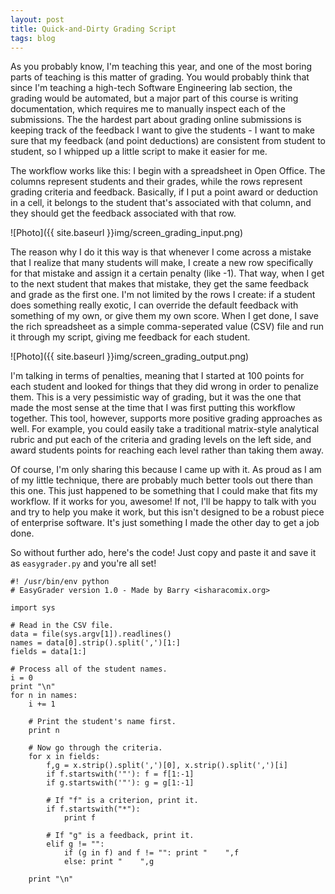```yaml
---
layout: post
title: Quick-and-Dirty Grading Script
tags: blog
---
```


As you probably know, I'm teaching this year, and one of the most boring parts of teaching is this matter of grading. You would probably think that since I'm teaching a high-tech Software Engineering lab section, the grading would be automated, but a major part of this course is writing documentation, which requires me to manually inspect each of the submissions. The the hardest part about grading online submissions is keeping track of the feedback I want to give the students - I want to make sure that my feedback (and point deductions) are consistent from student to student, so I whipped up a little script to make it easier for me.

The workflow works like this: I begin with a spreadsheet in Open Office. The columns represent students and their grades, while the rows represent grading criteria and feedback. Basically, if I put a point award or deduction in a cell, it belongs to the student that's associated with that column, and they should get the feedback associated with that row.

![Photo]({{ site.baseurl }}img/screen_grading_input.png)

The reason why I do it this way is that whenever I come across a mistake that I realize that many students will make, I create a new row specifically for that mistake and assign it a certain penalty (like -1). That way, when I get to the next student that makes that mistake, they get the same feedback and grade as the first one. I'm not limited by the rows I create: if a student does something really exotic, I can override the default feedback with something of my own, or give them my own score. When I get done, I save the rich spreadsheet as a simple comma-seperated value (CSV) file and run it through my script, giving me feedback for each student.


![Photo]({{ site.baseurl }}img/screen_grading_output.png)

I'm talking in terms of penalties, meaning that I started at 100 points for each student and looked for things that they did wrong in order to penalize them. This is a very pessimistic way of grading, but it was the one that made the most sense at the time that I was first putting this workflow together. This tool, however, supports more positive grading approaches as well. For example, you could easily take a traditional matrix-style analytical rubric and put each of the criteria and grading levels on the left side, and award students points for reaching each level rather than taking them away.

Of course, I'm only sharing this because I came up with it. As proud as I am of my little technique, there are probably much better tools out there than this one. This just happened to be something that I could make that fits my workflow. If it works for you, awesome! If not, I'll be happy to talk with you and try to help you make it work, but this isn't designed to be a robust piece of enterprise software. It's just something I made the other day to get a job done.

So without further ado, here's the code! Just copy and paste it and save it as <code>easygrader.py</code> and you're all set!

    #! /usr/bin/env python
    # EasyGrader version 1.0 - Made by Barry <isharacomix.org>

    import sys

    # Read in the CSV file.
    data = file(sys.argv[1]).readlines()
    names = data[0].strip().split(',')[1:]
    fields = data[1:]

    # Process all of the student names.
    i = 0
    print "\n"
    for n in names:
        i += 1
        
        # Print the student's name first.
        print n
        
        # Now go through the criteria.
        for x in fields:
            f,g = x.strip().split(',')[0], x.strip().split(',')[i]
            if f.startswith('"'): f = f[1:-1]
            if g.startswith('"'): g = g[1:-1]
            
            # If "f" is a criterion, print it.
            if f.startswith("*"):
                print f
            
            # If "g" is a feedback, print it.
            elif g != "":
                if (g in f) and f != "": print "    ",f
                else: print "    ",g
        
        print "\n"

